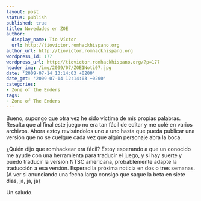 ```yaml
---
layout: post
status: publish
published: true
title: Novedades en ZOE
author:
  display_name: Tío Víctor
  url: http://tiovictor.romhackhispano.org
author_url: http://tiovictor.romhackhispano.org
wordpress_id: 177
wordpress_url: http://tiovictor.romhackhispano.org/?p=177
header_img: /img/2009/07/ZOE1Noti07.jpg
date: '2009-07-14 13:14:03 +0200'
date_gmt: '2009-07-14 12:14:03 +0200'
categories:
- Zone of the Enders
tags:
- Zone of The Enders
---
```

Bueno, supongo que otra vez he sido víctima de mis propias palabras. Resulta que 
al final este juego no era tan fácil de editar y me colé en varios archivos. 
Ahora estoy revisándolos uno a uno hasta que pueda publicar una versión que no 
se cuelgue cada vez que algún personaje abra la boca.

¿Quién dijo que romhackear era fácil? Estoy esperando a que un conocido me ayude 
con una herramienta para traducir el juego, y si hay suerte y puedo traducir la 
versión NTSC americana, probablemente adapte la traducción a esa versión. Esperad 
la próxima noticia en dos o tres semanas. (A ver si anunciando una fecha larga 
consigo que saque la beta en siete días, ja, ja, ja)

Un saludo.
